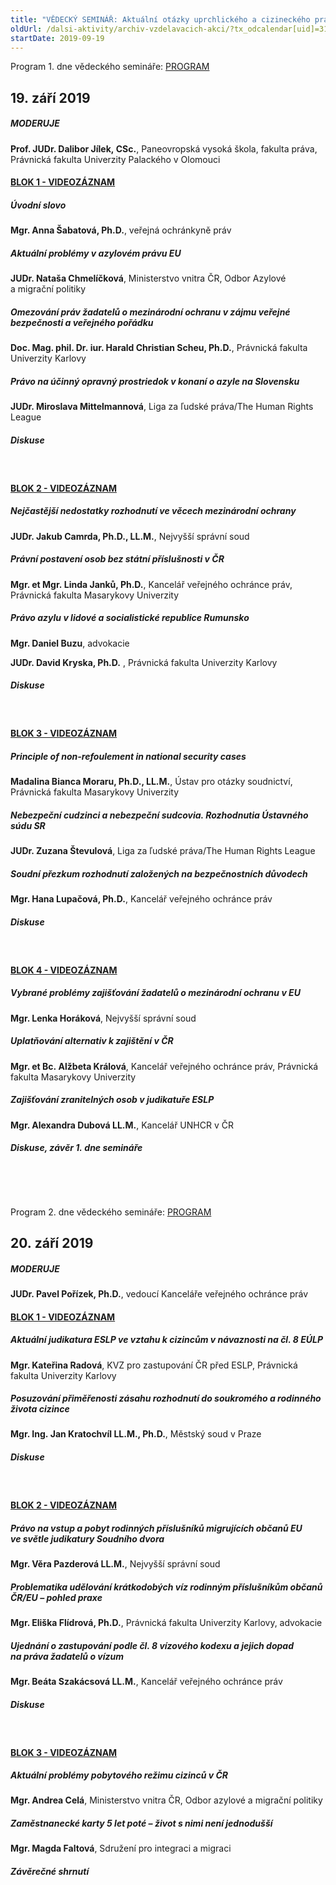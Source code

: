 ```yaml
---
title: "VĚDECKÝ SEMINÁŘ: Aktuální otázky uprchlického a cizineckého práva"
oldUrl: /dalsi-aktivity/archiv-vzdelavacich-akci/?tx_odcalendar[uid]=318&cHash=36f83227608575bd1e2efc8db30411b6
startDate: 2019-09-19
---
```


<p class="align-center">Program 1. dne vědeckého semináře: <a href="https://www.ochrance.cz/uploads-import/projekt_ESF/00_2019_VA/SYMPOSIA___KONFERENCE/09_19_20_VEDECKY_SEMINAR/09_19_Aktualni_otazky_uprchlickeho_a_cizineckeho_prava_PROGRAM.pdf">PROGRAM</a></p>
<p></p><h2 class="align-center"><strong>19. září 2019</strong></h2><p></p><h5>MODERUJE</h5><p><strong>Prof. JUDr. Dalibor Jílek, CSc.</strong>, Paneovropská vysoká škola, fakulta práva, Právnická fakulta Univerzity Palackého v Olomouci</p>
<p></p><h4><a href="http://ochrance.livebox.cz/VoD/20191004-111210-1-blok-civutb.html">BLOK 1 - VIDEOZÁZNAM</a></h4><p></p><h5>Úvodní slovo</h5><p><strong>Mgr. Anna Šabatová, Ph.D.</strong>, veřejná ochránkyně práv</p><h5>Aktuální problémy v azylovém právu EU</h5><p><strong>JUDr. Nataša Chmelíčková</strong>, Ministerstvo vnitra ČR, Odbor Azylové a migrační politiky</p><h5>Omezování práv žadatelů o mezinárodní ochranu v zájmu veřejné bezpečnosti a veřejného pořádku</h5><p><strong>Doc. Mag. phil. Dr. iur. Harald Christian Scheu, Ph.D.</strong>, Právnická fakulta Univerzity Karlovy</p><h5>Právo na účinný opravný prostriedok v konaní o azyle na Slovensku</h5><p><strong>JUDr. Miroslava Mittelmannová</strong>, Liga za ľudské práva/The Human Rights League</p><h5>Diskuse</h5><p>   </p><h4><a href="http://ochrance.livebox.cz/VoD/20191004-112421-2-blok-ctxygp.html">BLOK 2 - VIDEOZÁZNAM</a></h4><p></p><h5>Nejčastější nedostatky rozhodnutí ve věcech mezinárodní ochrany</h5><p><strong>JUDr. Jakub Camrda, Ph.D., LL.M.</strong>, Nejvyšší správní soud</p><h5>Právní postavení osob bez státní příslušnosti v ČR</h5><p><strong>Mgr. et Mgr. Linda Janků, Ph.D.</strong>, Kancelář veřejného ochránce práv, Právnická fakulta Masarykovy Univerzity</p><h5>Právo azylu v lidové a socialistické republice Rumunsko</h5><p><strong>Mgr. Daniel Buzu</strong>, advokacie</p>
<p><strong>JUDr. David Kryska, Ph.D.</strong> , Právnická fakulta Univerzity Karlovy</p><h5>Diskuse</h5><p>   </p><h4><a href="http://ochrance.livebox.cz/VoD/20191004-113259-3-blok-irzovq.html">BLOK 3 - VIDEOZÁZNAM</a></h4><p></p><h5>Principle of non-refoulement in national security cases</h5><p><strong>Madalina Bianca Moraru, Ph.D., LL.M.</strong>, Ústav pro otázky soudnictví, Právnická fakulta Masarykovy Univerzity</p><h5>Nebezpeční cudzinci a nebezpeční sudcovia. Rozhodnutia Ústavného súdu SR</h5><p><strong>JUDr. Zuzana Števulová</strong>, Liga za ľudské práva/The Human Rights League</p><h5>Soudní přezkum rozhodnutí založených na bezpečnostních důvodech</h5><p><strong>Mgr. Hana Lupačová, Ph.D.</strong>, Kancelář veřejného ochránce práv</p><h5>Diskuse</h5><p>   </p><h4><a href="http://ochrance.livebox.cz/VoD/20191004-120556-4blok-qrgrto.html">BLOK 4 - VIDEOZÁZNAM</a></h4><p></p><h5>Vybrané problémy zajišťování žadatelů o mezinárodní ochranu v EU</h5><p><strong>Mgr. Lenka Horáková</strong>, Nejvyšší správní soud</p><h5>Uplatňování alternativ k zajištění v ČR</h5><p><strong>Mgr. et Bc. Alžbeta Králová</strong>, Kancelář veřejného ochránce práv, Právnická fakulta Masarykovy Univerzity</p><h5>Zajišťování zranitelných osob v judikatuře ESLP</h5><p><strong>Mgr. Alexandra Dubová LL.M.</strong>, Kancelář UNHCR v ČR</p><h5>Diskuse, závěr 1. dne semináře</h5><p>   </p>
<p>   </p>
<p class="align-center">Program 2. dne vědeckého semináře: <a href="https://www.ochrance.cz/uploads-import/projekt_ESF/00_2019_VA/SYMPOSIA___KONFERENCE/09_19_20_VEDECKY_SEMINAR/09_20_Aktualni_otazky_uprchlickeho_a_cizineckeho_prava_PROGRAM.pdf">PROGRAM</a></p>
<p></p><h2 class="align-center"><strong>20. září 2019</strong></h2><p></p><h5>MODERUJE</h5><p><strong>JUDr. Pavel Pořízek, Ph.D.</strong>, vedoucí Kanceláře veřejného ochránce práv</p><h4></h4><h4><a href="http://ochrance.livebox.cz/VoD/20191004-120912-1blok-ukqezx.html">BLOK 1 - VIDEOZÁZNAM</a></h4><p></p><h5>Aktuální judikatura ESLP ve vztahu k cizincům v návaznosti na čl. 8 EÚLP</h5><p><strong>Mgr. Kateřina Radová</strong>, KVZ pro zastupování ČR před ESLP, Právnická fakulta Univerzity Karlovy</p><h5>Posuzování přiměřenosti zásahu rozhodnutí do soukromého a rodinného života cizince</h5><p><strong>Mgr. Ing. Jan Kratochvíl LL.M., Ph.D.</strong>, Městský soud v Praze</p><h5>Diskuse</h5><p>   </p><h4><a href="http://ochrance.livebox.cz/VoD/20191004-122257-2blok-jqriba.html">BLOK 2 - VIDEOZÁZNAM</a></h4><p></p><h5>Právo na vstup a pobyt rodinných příslušníků migrujících občanů EU ve světle judikatury Soudního dvora</h5><p><strong>Mgr. Věra Pazderová LL.M.</strong>, Nejvyšší správní soud</p><h5>Problematika udělování krátkodobých víz rodinným příslušníkům občanů ČR/EU – pohled praxe</h5><p><strong>Mgr. Eliška Flídrová, Ph.D.</strong>, Právnická fakulta Univerzity Karlovy, advokacie</p><h5>Ujednání o zastupování podle čl. 8 vízového kodexu a jejich dopad na práva žadatelů o vízum</h5><p><strong>Mgr. Beáta Szakácsová LL.M.</strong>, Kancelář veřejného ochránce práv</p><h5>Diskuse</h5><p>   </p><h4><a href="http://ochrance.livebox.cz/VoD/20191004-122841-3blok-nawqjq.html">BLOK 3 - VIDEOZÁZNAM</a></h4><p></p><h5>Aktuální problémy pobytového režimu cizinců v ČR</h5><p><strong>Mgr. Andrea Celá</strong>, Ministerstvo vnitra ČR, Odbor azylové a migrační politiky</p><h5>Zaměstnanecké karty 5 let poté – život s nimi není jednodušší</h5><p><strong>Mgr. Magda Faltová</strong>, Sdružení pro integraci a migraci</p><h5>Závěrečné shrnutí</h5>
